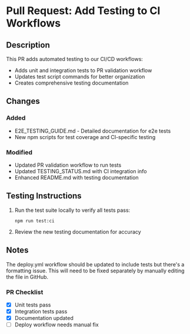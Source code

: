 # Pull Request: Add Testing to CI Workflows

## Description

This PR adds automated testing to our CI/CD workflows:

- Adds unit and integration tests to PR validation workflow
- Updates test script commands for better organization
- Creates comprehensive testing documentation

## Changes

### Added
- E2E_TESTING_GUIDE.md - Detailed documentation for e2e tests
- New npm scripts for test coverage and CI-specific testing

### Modified
- Updated PR validation workflow to run tests
- Updated TESTING_STATUS.md with CI integration info
- Enhanced README.md with testing documentation

## Testing Instructions

1. Run the test suite locally to verify all tests pass:
   ```
   npm run test:ci
   ```

2. Review the new testing documentation for accuracy

## Notes

The deploy.yml workflow should be updated to include tests but there's a formatting issue. This will need to be fixed separately by manually editing the file in GitHub.

### PR Checklist
- [x] Unit tests pass
- [x] Integration tests pass 
- [x] Documentation updated
- [ ] Deploy workflow needs manual fix

